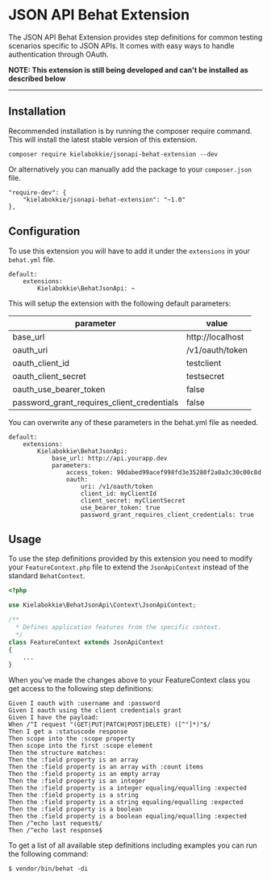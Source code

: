 # JSON API Behat Extension

The JSON API Behat Extension provides step definitions for common testing scenarios specific to JSON APIs. It comes with easy ways to handle authentication through OAuth.

**NOTE: This extension is still being developed and can't be installed as described below**

---

## Installation

Recommended installation is by running the composer require command. This will install the latest stable version of this extension.

    composer require kielabokkie/jsonapi-behat-extension --dev

Or alternatively you can manually add the package to your `composer.json` file.

    "require-dev": {
        "kielabokkie/jsonapi-behat-extension": "~1.0"
    },

## Configuration

To use this extension you will have to add it under the `extensions` in your `behat.yml` file.

    default:
        extensions:
            Kielabokkie\BehatJsonApi: ~

This will setup the extension with the following default parameters:

| parameter                                  | value            |
|--------------------------------------------|------------------|
| base_url                                   | http://localhost |
| oauth_uri                                  | /v1/oauth/token  |
| oauth_client_id                            | testclient       |
| oauth_client_secret                        | testsecret       |
| oauth_use_bearer_token                     | false            |
| password_grant_requires_client_credentials | false            |

You can overwrite any of these parameters in the behat.yml file as needed.

    default:
        extensions:
            Kielabokkie\BehatJsonApi:
                base_url: http://api.yourapp.dev
                parameters:
                    access_token: 90dabed99acef998fd3e35280f2a0a3c30c00c8d
                    oauth:
                        uri: /v1/oauth/token
                        client_id: myClientId
                        client_secret: myClientSecret
                        use_bearer_token: true
                        password_grant_requires_client_credentials: true

## Usage

To use the step definitions provided by this extension you need to modify your `FeatureContext.php` file to extend the `JsonApiContext` instead of the standard `BehatContext`.


```php
<?php

use Kielabokkie\BehatJsonApi\Context\JsonApiContext;

/**
  * Defines application features from the specific context.
  */
class FeatureContext extends JsonApiContext
{
    ...
}
```

When you've made the changes above to your FeatureContext class you get access to the following step definitions:

    Given I oauth with :username and :password
    Given I oauth using the client credentials grant
    Given I have the payload:
    When /^I request "(GET|PUT|PATCH|POST|DELETE) ([^"]*)"$/
    Then I get a :statuscode response
    Then scope into the :scope property
    Then scope into the first :scope element
    Then the structure matches:
    Then the :field property is an array
    Then the :field property is an array with :count items
    Then the :field property is an empty array
    Then the :field property is an integer
    Then the :field property is a integer equaling/equalling :expected
    Then the :field property is a string
    Then the :field property is a string equaling/equalling :expected
    Then the :field property is a boolean
    Then the :field property is a boolean equaling/equalling :expected
    Then /^echo last request$/
    Then /^echo last response$


To get a list of all available step definitions including examples you can run the following command:

    $ vendor/bin/behat -di
